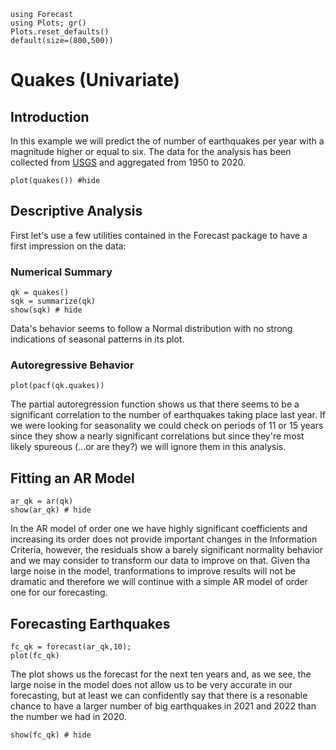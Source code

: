 ```@setup examples
using Forecast
using Plots; gr()
Plots.reset_defaults()
default(size=(800,500))
```
# Quakes (Univariate)

## Introduction
In this example we will predict the of number of earthquakes per year with a magnitude higher or equal to six. The data for the analysis has been collected from [USGS](https://earthquake.usgs.gov/) and aggregated from 1950 to 2020.

```@example examples
plot(quakes()) #hide
```
## Descriptive Analysis
First let's use a few utilities contained in the Forecast package to have a first impression on the data:

### Numerical Summary
```@example examples
qk = quakes()
sqk = summarize(qk)
show(sqk) # hide
```
Data's behavior seems to follow a Normal distribution with no strong indications of seasonal patterns in its plot.

### Autoregressive Behavior
```@example examples
plot(pacf(qk.quakes))
```
The partial autoregression function shows us that there seems to be a significant correlation to the number of earthquakes taking place last year. If we were looking for seasonality we could check on periods of 11 or 15 years since they show a nearly significant correlations but since they're most likely spureous (...or are they?) we will ignore them in this analysis.

## Fitting an AR Model
```@example examples
ar_qk = ar(qk)
show(ar_qk) # hide
```
In the AR model of order one we have highly significant coefficients and increasing its order does not provide important changes in the Information Criteria, however, the residuals show a barely significant normality behavior and we may consider to transform our data to improve on that. 
Given tha large noise in the model, tranformations to improve results will not be dramatic and therefore we will continue with a simple AR model of order one for our forecasting.


## Forecasting Earthquakes
```@example examples
fc_qk = forecast(ar_qk,10);
plot(fc_qk)
```
The plot shows us the forecast for the next ten years and, as we see, the large noise in the model does not allow us to be very accurate in our forecasting, but at least we can confidently say that there is a resonable chance to have a larger number of big earthquakes in 2021 and 2022 than the number we had in 2020.

```@example examples
show(fc_qk) # hide
```
